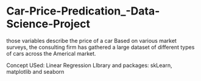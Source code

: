 # Car-Price-Predication_-Data-Science-Project
those variables describe the price of a car Based on various market surveys, the consulting firm has gathered a large dataset of different types of cars across the Americal market. 

Concept USed: Linear Regression
LIbrary and packages: skLearn, matplotlib and seaborn
